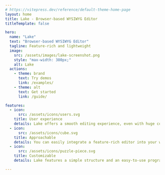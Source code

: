 ```yaml
---
# https://vitepress.dev/reference/default-theme-home-page
layout: home
title: Lake - Browser-based WYSIWYG Editor
titleTemplate: false

hero:
  name: "Lake"
  text: "Browser-based WYSIWYG Editor"
  tagline: Feature-rich and lightweight
  image:
    src: /assets/images/lake-screenshot.png
    style: "max-width: 380px;"
    alt: Lake
  actions:
    - theme: brand
      text: Try demos
      link: /examples/
    - theme: alt
      text: Get started
      link: /guide/

features:
  - icon:
      src: /assets/icons/users.svg
    title: User experience
    details: Lake offers a smooth editing experience, even with huge content. Its stability is ensured by extensive test coverage.
  - icon:
      src: /assets/icons/cube.svg
    title: Approachable
    details: You can easily integrate a feature-rich editor into your web applications with just a few lines of code.
  - icon:
      src: /assets/icons/puzzle-piece.svg
    title: Customizable
    details: Lake features a simple structure and an easy-to-use programming interface, making customization straightforward.

---
```

